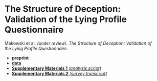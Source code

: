 # The Structure of Deception: Validation of the Lying Profile Questionnaire

Makowski et al. *(under review)*. *The Structure of Deception: Validation of the Lying Profile Questionnaire*.

- **preprint**
- [**data**](https://raw.githubusercontent.com/DominiqueMakowski/2020structure/master/data/data.csv)
- [**Supplementary Materials 1** *(analysis script)*](https://github.com/DominiqueMakowski/2020structure/tree/master/statistics)
- [**Supplementary Materials 2** *(survey transcript)*](https://github.com/DominiqueMakowski/2020structure/blob/master/SupplementaryMaterials2.pdf)